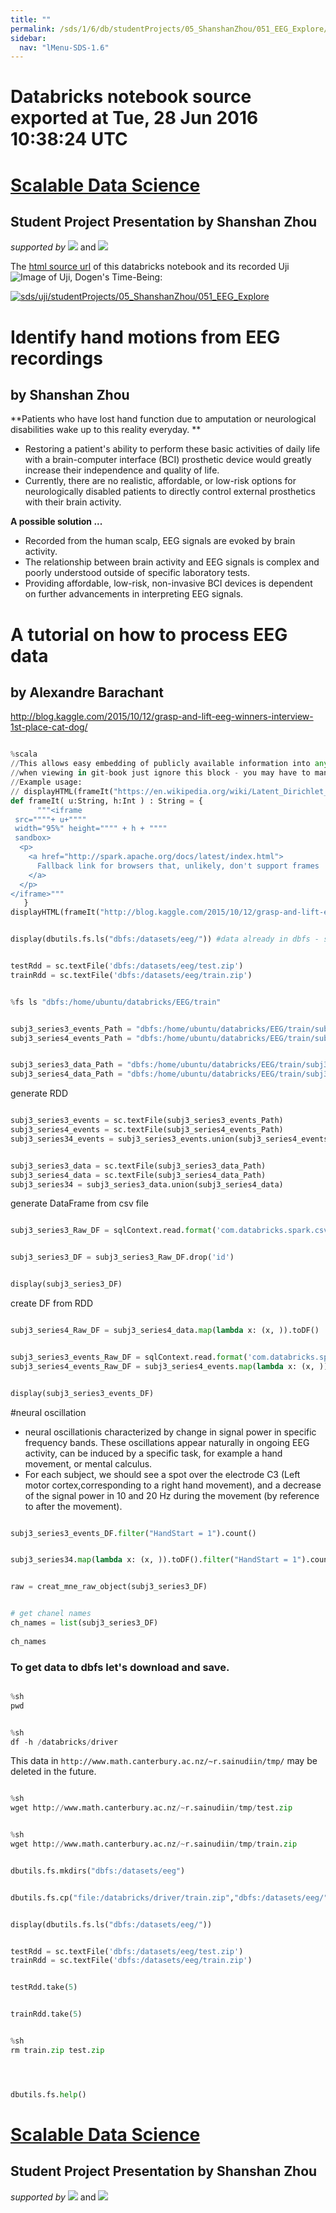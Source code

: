 ```yaml
---
title: ""
permalink: /sds/1/6/db/studentProjects/05_ShanshanZhou/051_EEG_Explore/
sidebar:
  nav: "lMenu-SDS-1.6"
---
```


# Databricks notebook source exported at Tue, 28 Jun 2016 10:38:24 UTC

# [Scalable Data Science](http://www.math.canterbury.ac.nz/~r.sainudiin/courses/ScalableDataScience/)

## Student Project Presentation by Shanshan Zhou

*supported by* [![](https://raw.githubusercontent.com/raazesh-sainudiin/scalable-data-science/master/images/databricks_logoTM_200px.png)](https://databricks.com/)
and 
[![](https://raw.githubusercontent.com/raazesh-sainudiin/scalable-data-science/master/images/AWS_logoTM_200px.png)](https://www.awseducate.com/microsite/CommunitiesEngageHome)





The [html source url](https://raw.githubusercontent.com/raazesh-sainudiin/scalable-data-science/master/db/studentProjects/05_ShanshanZhou/051_EEG_Explore.html) of this databricks notebook and its recorded Uji ![Image of Uji, Dogen's Time-Being](https://raw.githubusercontent.com/raazesh-sainudiin/scalable-data-science/master/images/UjiTimeBeingDogen.png "uji"):

[![sds/uji/studentProjects/05_ShanshanZhou/051_EEG_Explore](http://img.youtube.com/vi/zJirlHAV6YU/0.jpg)](https://www.youtube.com/v/zJirlHAV6YU?rel=0&autoplay=1&modestbranding=1&start=4677&)





# Identify hand motions from EEG recordings
## by Shanshan Zhou

**Patients who have lost hand function due to amputation or neurological disabilities wake up to this reality everyday. **

* Restoring a patient's ability to perform these basic activities of daily life with a brain-computer interface (BCI) prosthetic device would greatly increase their independence and quality of life. 
* Currently, there are no realistic, affordable, or low-risk options for neurologically disabled patients to directly control external prosthetics with their brain activity.

**A possible solution ...**
* Recorded from the human scalp, EEG signals are evoked by brain activity. 
* The relationship between brain activity and EEG signals is complex and poorly understood outside of specific laboratory tests. 
* Providing affordable, low-risk, non-invasive BCI devices is dependent on further advancements in interpreting EEG signals. 




 
# A tutorial on how to process EEG data
## by Alexandre Barachant

http://blog.kaggle.com/2015/10/12/grasp-and-lift-eeg-winners-interview-1st-place-cat-dog/


```python

%scala
//This allows easy embedding of publicly available information into any other notebook
//when viewing in git-book just ignore this block - you may have to manually chase the URL in frameIt("URL").
//Example usage:
// displayHTML(frameIt("https://en.wikipedia.org/wiki/Latent_Dirichlet_allocation#Topics_in_LDA",250))
def frameIt( u:String, h:Int ) : String = {
      """<iframe 
 src=""""+ u+""""
 width="95%" height="""" + h + """"
 sandbox>
  <p>
    <a href="http://spark.apache.org/docs/latest/index.html">
      Fallback link for browsers that, unlikely, don't support frames
    </a>
  </p>
</iframe>"""
   }
displayHTML(frameIt("http://blog.kaggle.com/2015/10/12/grasp-and-lift-eeg-winners-interview-1st-place-cat-dog/",600))

```
```python

display(dbutils.fs.ls("dbfs:/datasets/eeg/")) #data already in dbfs - see below for details

```
```python

testRdd = sc.textFile('dbfs:/datasets/eeg/test.zip')
trainRdd = sc.textFile('dbfs:/datasets/eeg/train.zip')

```
```python

%fs ls "dbfs:/home/ubuntu/databricks/EEG/train"

```
```python

subj3_series3_events_Path = "dbfs:/home/ubuntu/databricks/EEG/train/subj3_series3_events.csv"
subj3_series4_events_Path = "dbfs:/home/ubuntu/databricks/EEG/train/subj3_series4_events.csv" 

```
```python

subj3_series3_data_Path = "dbfs:/home/ubuntu/databricks/EEG/train/subj3_series3_data.csv"
subj3_series4_data_Path = "dbfs:/home/ubuntu/databricks/EEG/train/subj3_series4_data.csv"

```


 generate RDD


```python

subj3_series3_events = sc.textFile(subj3_series3_events_Path)
subj3_series4_events = sc.textFile(subj3_series4_events_Path)
subj3_series34_events = subj3_series3_events.union(subj3_series4_events)

```
```python

subj3_series3_data = sc.textFile(subj3_series3_data_Path)
subj3_series4_data = sc.textFile(subj3_series4_data_Path)
subj3_series34 = subj3_series3_data.union(subj3_series4_data)

```


 generate DataFrame from csv file


```python

subj3_series3_Raw_DF = sqlContext.read.format('com.databricks.spark.csv').options(header='true', inferSchema='true').load(subj3_series3_data_Path)

```
```python

subj3_series3_DF = subj3_series3_Raw_DF.drop('id')

```
```python

display(subj3_series3_DF)

```


 create DF from RDD


```python

subj3_series4_Raw_DF = subj3_series4_data.map(lambda x: (x, )).toDF()

```
```python

subj3_series3_events_Raw_DF = sqlContext.read.format('com.databricks.spark.csv').options(header='true', inferSchema='true').load(subj3_series3_events_Path)
subj3_series4_events_Raw_DF = subj3_series4_events.map(lambda x: (x, )).toDF()


```
```python

display(subj3_series3_events_DF)

```



#neural oscillation
* neural oscillationis characterized by change in signal power in specific frequency bands. These oscillations appear naturally in ongoing EEG activity, can be induced by a specific task, for example a hand movement, or mental calculus. 
* For each subject, we should see a spot over the electrode C3 (Left motor cortex,corresponding to a right hand movement), and a decrease of the signal power in 
10 and 20 Hz during the movement (by reference to after the movement).


```python

subj3_series3_events_DF.filter("HandStart = 1").count()

```
```python

subj3_series34.map(lambda x: (x, )).toDF().filter("HandStart = 1").count()

```
```python

raw = creat_mne_raw_object(subj3_series3_DF)

```
```python

# get chanel names
ch_names = list(subj3_series3_DF)
    
ch_names

```



### To get data to dbfs let's download and save.


```python

%sh
pwd

```
```python

%sh 
df -h /databricks/driver

```



This data in `http://www.math.canterbury.ac.nz/~r.sainudiin/tmp/` may be deleted in the future.


```python

%sh
wget http://www.math.canterbury.ac.nz/~r.sainudiin/tmp/test.zip

```
```python

%sh
wget http://www.math.canterbury.ac.nz/~r.sainudiin/tmp/train.zip

```
```python

dbutils.fs.mkdirs("dbfs:/datasets/eeg")

```
```python

dbutils.fs.cp("file:/databricks/driver/train.zip","dbfs:/datasets/eeg/")

```
```python

display(dbutils.fs.ls("dbfs:/datasets/eeg/"))

```
```python

testRdd = sc.textFile('dbfs:/datasets/eeg/test.zip')
trainRdd = sc.textFile('dbfs:/datasets/eeg/train.zip')

```
```python

testRdd.take(5)

```
```python

trainRdd.take(5)

```
```python

%sh
rm train.zip test.zip

```
```python



```
```python

dbutils.fs.help()

```



# [Scalable Data Science](http://www.math.canterbury.ac.nz/~r.sainudiin/courses/ScalableDataScience/)

## Student Project Presentation by Shanshan Zhou

*supported by* [![](https://raw.githubusercontent.com/raazesh-sainudiin/scalable-data-science/master/images/databricks_logoTM_200px.png)](https://databricks.com/)
and 
[![](https://raw.githubusercontent.com/raazesh-sainudiin/scalable-data-science/master/images/AWS_logoTM_200px.png)](https://www.awseducate.com/microsite/CommunitiesEngageHome)
